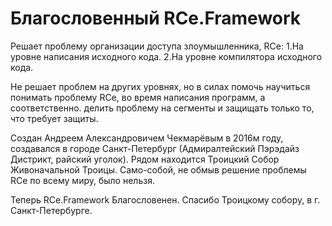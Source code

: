 # Благословенный RCe.Framework

Решает проблему организации доступа злоумышленника, RCe:
 1.На уровне написания исходного кода.
 2.На уровне компилятора исходного кода.
 
 Не решает проблем на других уровнях, но в силах помочь научиться понимать проблему RCe, во время написания программ, 
 а соответственно. делить проблему на сегменты и защищать только то, что требует защиты. 
 
 Создан Андреем Александровичем Чекмарёвым в 2016м году, создавался в городе Санкт-Петербург (Адмиралтейский Пэрэдайз Дистрикт, райский уголок).
 Рядом находится Троицкий Собор Живоначальной Троицы. Само-собой, не обмыв решение проблемы RCe по всему миру, было нельзя.
 
 Теперь RCe.Framework Благословенен. Спасибо Троицкому собору, в г. Санкт-Петербурге.
 
